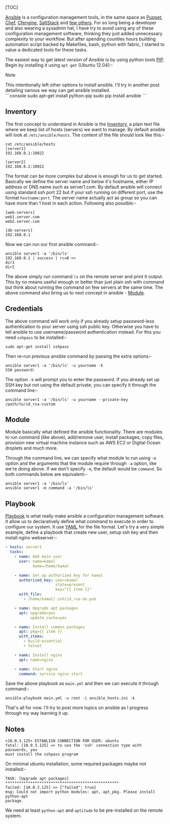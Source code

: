 <!-- 
.. link: 
.. description: 
.. tags: ansible, python, digital ocean, nginx
.. date: 2013/09/27 00:56:32
.. title: Get started with Ansible
.. slug: get-started-with-ansible
-->

[TOC]

[Ansible] is a configuration management tools, in the same space as [Puppet], 
[Chef], [Cfengine], [SaltStack] and [few others][1]. For so long being a 
developer and also wearing a sysadmin hat, I have try to avoid using any of 
these configuration management software, thinking they just added unnecessary 
complexity to your workflow. But after spending countles hours building 
automation script backed by Makefiles, bash, python with fabric, I started to 
value a dedicated tools for these tasks.

<!-- TEASER_END -->

The easiest way to get latest version of Ansible is by using python tools 
[PIP]. Begin by installing it using `apt-get` (Ubuntu 12.04):-

<div class="sidebar"><p class="first sidebar-title">Note</p>
This intentionally left other options to install ansible. I'll try in another
post detailing various we way can get ansible installed.
</div>
```console
sudo apt-get install python-pip
sudo pip install ansible
```

## Inventory
The first concept to understand in Ansible is the [Inventory], a plain text 
file where we keep list of hosts (servers) we want to manage. By default 
ansible will look at `/etc/ansible/hosts`. The content of the file should look 
like this:-

```console
cat /etc/ansible/hosts
[server1]
192.168.0.1:10022

[server2]
192.168.0.2:10022
```

The format can be more complex but above is enough for us to get started.  
Basically we define the server name and below it's hostname, either IP address 
or DNS name such as server1.com. By default ansible will connect using standard 
ssh port 22 but if your ssh running on different port, use the format 
`hostname:port`. The server name actually act as group so you can have more 
than 1 host in each action. Following also possible:-

```console
[web-servers]
web1.server.com
web2.server.com

[db-servers]
192.168.0.1
```
Now we can run our first ansible command:-

```console
ansible server1 -a '/bin/ls'
192.168.0.1 | success | rc=0 >>
dir1
dir2
```

The above simply run command `ls` on the remote server and print it output.  
This by no means useful enough or better than just plain ssh with command but 
think about running the command on few servers at the same time. The above 
command also bring us to next concept in ansible - [Module].

## Credentials
The above command will work only if you already setup password-less 
authentication to your server using ssh public key. Otherwise you have to tell 
ansible to use username/password authentication instead. For this you need 
`sshpass` to be installed:-

```console
sudo apt-get install sshpass
```

Then re-run previous ansible command by passing the extra options:-

```console
ansible server1 -a '/bin/ls' -u yourname -k
SSH password:
```

The option `-k` will prompt you to enter the password. If you already set up
SSH key but not using the default private, you can specify it through the command
line:-

```console
ansible server1 -a '/bin/ls' -u yourname --private-key /path/to/id_rsa-custom
```

## Module
Module basically what defined the ansible functionality. There are modules to 
run command (like above), add/remove user, install packages, copy files, 
provision new virtual machine instance such as AWS EC2 or Digital Ocean 
droplets and much more.

Through the command line, we can specify what module to run using `-m` option 
and the arguments that the module require through `-a` option, like we're doing 
above. If we don't specify `-m`, the default would be `command`. So both 
commands below are equivalent:-

```console
ansible server1 -a '/bin/ls'
ansible server1 -m command -a '/bin/ls'
```

## Playbook
[Playbook] is what really make ansible a configuration management software. It 
allow us to declaratively define what command to execute in order to configure 
our system. It use [YAML] for the file format. Let's try a very simple example,
define a playbook that create new user, setup ssh key and then install nginx 
webserver:-

```yaml
- hosts: server1
  tasks:
    - name: Add main user
      user: name=kamal
            home=/home/kamal

    - name: Set up authorized key for kamal
      authorized_key: user=kamal
                      state=present
                      key="{{ item }}"
      with_file:
        - /home/kamal/.ssh/id_rsa-do.pub

    - name: Upgrade apt packages
      apt: upgrade=yes
           update_cache=yes

    - name: Install common packages
      apt: pkg={{ item }}
      with_items:
        - build-essential
        - telnet

    - name: Install nginx
      apt: name=nginx

    - name: Start nginx
      command: service nginx start
```

Save the above playbook as `main.yml` and then we can execute it through 
command:-

```console
ansible-playbook main.yml -u root -i ansible_hosts.ini -k
```
That's all for now. I'll try to post more topics on ansible as I progress 
through my way learning it up.

## Notes

```console
<10.0.3.125> ESTABLISH CONNECTION FOR USER: ubuntu
fatal: [10.0.3.125] => to use the 'ssh' connection type with passwords, you 
must install the sshpass program
```

On minimal ubuntu installation, some required packages maybe not installed:-

```console
TASK: [Upgrade apt packages] ************************************************** 
failed: [10.0.3.125] => {"failed": true}
msg: Could not import python modules: apt, apt_pkg. Please install python-apt 
package.
```

We need at least `python-apt` and `aptitude` to be pre-installed on the remote
system.

[1]: http://alternativeto.net/software/puppet/
[Ansible]: http://www.ansibleworks.com
[Puppet]: http://puppetlabs.com/
[Chef]: http://www.opscode.com/chef/
[SaltStack]: http://saltstack.com/
[Cfengine]: http://cfengine.com/
[Module]: http://www.ansibleworks.com/docs/modules.html
[Inventory]: http://www.ansibleworks.com/docs/patterns.html
[PIP]: https://pypi.python.org/pypi/pip
[Playbook]: http://www.ansibleworks.com/docs/playbooks.html
[YAML]: http://en.wikipedia.org/wiki/YAML
